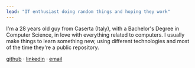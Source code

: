 ```yaml
---
lead: "IT enthusiast doing random things and hoping they work"
---
```


I'm a 28 years old guy from Caserta (Italy), with a Bachelor's Degree in Computer Science, in love with everything related to computers. I usually make things to learn something new, using different technologies and most of the time they're a public repository.

[github](https://github.com/imgios) · [linkedin](https://www.linkedin.com/in/imgios/) · [email](mailto:g.sulipano@outlook.it)